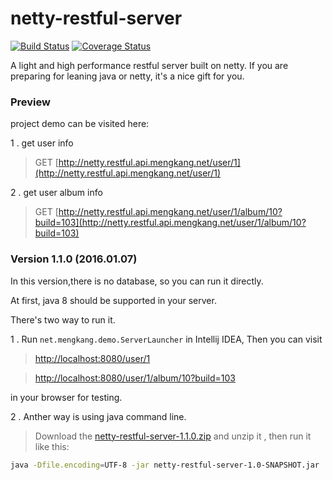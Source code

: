 # netty-restful-server
[![Build Status](https://travis-ci.org/zhoumengkang/netty-restful-server.svg?branch=master)](https://travis-ci.org/zhoumengkang/netty-restful-server)
[![Coverage Status](https://coveralls.io/repos/zhoumengkang/netty-restful-server/badge.svg?branch=master&service=github)](https://coveralls.io/github/zhoumengkang/netty-restful-server?branch=master)

A light and high performance restful server built on netty. If you are preparing for leaning java or netty, it's a nice gift for you.

### Preview

project demo can be visited here:

1 . get user info 

> GET   [http://netty.restful.api.mengkang.net/user/1](http://netty.restful.api.mengkang.net/user/1)

2 . get user album info 

> GET   [http://netty.restful.api.mengkang.net/user/1/album/10?build=103](http://netty.restful.api.mengkang.net/user/1/album/10?build=103)

### Version 1.1.0 (2016.01.07)

In this version,there is no database, so you can run it directly.

At first, java 8 should be supported in your server.

There's two way to run it.

1 . Run `net.mengkang.demo.ServerLauncher` in Intellij IDEA, Then you can visit 

> [http://localhost:8080/user/1](http://localhost:8080/user/1) 

> [http://localhost:8080/user/1/album/10?build=103](http://localhost:8080/user/1/album/10?build=103)

in your browser for testing.

2 . Anther way is using java command line. 

> Download the 
> [netty-restful-server-1.1.0.zip](https://github.com/zhoumengkang/netty-light-api-server/releases/download/1.1.0/netty-light-api-server-1.1.0.zip) 
> and unzip it , then run it like this:

```sh
java -Dfile.encoding=UTF-8 -jar netty-restful-server-1.0-SNAPSHOT.jar
```
